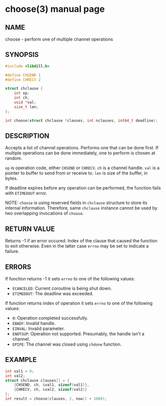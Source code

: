 # choose(3) manual page

## NAME

choose - perform one of multiple channel operations

## SYNOPSIS

```c
#include <libdill.h>

#define CHSEND 1
#define CHRECV 2

struct chclause {
    int op;
    int ch;
    void *val;
    size_t len;
};

int choose(struct chclause *clauses, int nclauses, int64_t deadline);
```

## DESCRIPTION

Accepts a list of channel operations. Performs one that can be done first. If multiple operations can be done immediately, one to perform is chosen at random.

`op` is operation code, either `CHSEND` or `CHRECV`. `ch` is a channel handle. `val` is a pointer to buffer to send from or receive to. `len` is size of the buffer, in bytes.

If deadline expires before any operation can be performed, the function fails with `ETIMEDOUT` error.

NOTE: `choose` is using reserved fields in `chclause` structure to store its internal information. Therefore, same `chclause` instance cannot be used by two overlapping invocations of `choose`.

## RETURN VALUE

Returns -1 if an error occured. Index of the clause that caused the function to exit otherwise. Even in the latter case `errno` may be set to indicate a failure.

## ERRORS

If function returns -1 it sets `errno` to one of the following values:

* `ECANCELED`: Current coroutine is being shut down.
* `ETIMEDOUT`: The deadline was exceeded.

If function returns index of operation it sets `errno` to one of the following values:

* `0`: Operation completed successfully.
* `EBADF`: Invalid handle.
* `EINVAL`: Invalid parameter.
* `ENOTSUP`: Operation not supported. Presumably, the handle isn't a channel.
* `EPIPE`: The channel was closed using `chdone` function.

## EXAMPLE

```c
int val1 = 0;
int val2;
struct chclause clauses[] = {
    {CHSEND, ch, &val1, sizeof(val1)},
    {CHRECV, ch, &val2, sizeof(val2)}
};
int result = choose(clauses, 2, now() + 1000);
```

